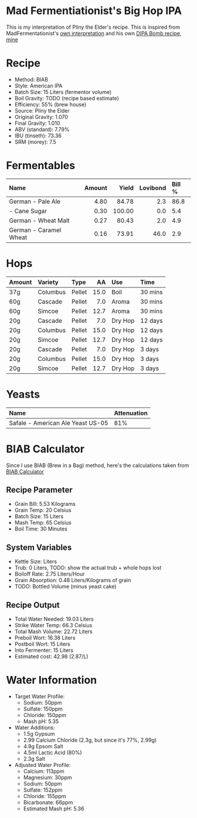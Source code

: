 Mad Fermentiationist's Big Hop IPA
================

This is my interpretation of Pliny the Elder's recipe. This is inspired from MadFermentationist's [own interpretation](https://www.themadfermentationist.com/2010/12/pliny-younger-clone-recipe.html) and his own [DIPA Bomb recipe](https://www.themadfermentationist.com/2010/02/big-ipa-recipe-1-lb-of-hops.html), [mine](https://www.brewersfriend.com/homebrew/recipe/view/686156/imperial-ipa-almost-)

Recipe
======

-   Method: BIAB
-   Style: American IPA
-   Batch Size: 15 Liters (fermentor volume)
-   Boil Gravity: TODO (recipe based estimate)
-   Efficiency: 55% (brew house)
-   Source: Pliny the Elder
-   Original Gravity: 1.070
-   Final Gravity: 1.010
-   ABV (standard): 7.79%
-   IBU (tinseth): 73.36
-   SRM (morey): 7.5

Fermentables
============

| Name                   |  Amount|   Yield|  Lovibond| Bill % |
|:-----------------------|-------:|-------:|---------:|:-------|
| German - Pale Ale      |    4.80|   84.78|       2.3| 86.8   |
| - Cane Sugar           |    0.30|  100.00|       0.0| 5.4    |
| German - Wheat Malt    |    0.27|   80.43|       2.0| 4.9    |
| German - Caramel Wheat |    0.16|   73.91|      46.0| 2.9    |

Hops
====

| Amount | Variety  | Type   |    AA| Use     | Time    |
|:-------|:---------|:-------|-----:|:--------|:--------|
| 37g    | Columbus | Pellet |  15.0| Boil    | 30 mins |
| 60g    | Cascade  | Pellet |   7.0| Aroma   | 30 mins |
| 60g    | Simcoe   | Pellet |  12.7| Aroma   | 30 mins |
| 20g    | Cascade  | Pellet |   7.0| Dry Hop | 12 days |
| 20g    | Columbus | Pellet |  15.0| Dry Hop | 12 days |
| 20g    | Simcoe   | Pellet |  12.7| Dry Hop | 12 days |
| 20g    | Cascade  | Pellet |   7.0| Dry Hop | 3 days  |
| 20g    | Columbus | Pellet |  15.0| Dry Hop | 3 days  |
| 20g    | Simcoe   | Pellet |  12.7| Dry Hop | 3 days  |

Yeasts
======

| Name                              | Attenuation |
|:----------------------------------|:------------|
| Safale - American Ale Yeast US-05 | 81%         |

BIAB Calculator
===============

Since I use BIAB (Brew in a Bag) method, here's the calculations taken from [BIAB Calculator](http://www.biabcalculator.com/)

Recipe Parameter
----------------

-   Grain Bill: 5.53 Kilograms
-   Grain Temp: 20 Celsius
-   Batch Size: 15 Liters
-   Mash Temp: 65 Celsius
-   Boil Time: 30 Minutes

System Variables
----------------

-   Kettle Size: Liters
-   Trub: 0 Liters, TODO: show the actual trub + whole hops lost
-   Boiloff Rate: 2.75 Liters/Hour
-   Grain Absorption: 0.48 Liters/Kilograms of grain
-   TODO: Bottled Volume (minus yeast cake)

Recipe Output
-------------

-   Total Water Needed: 19.03 Liters
-   Strike Water Temp: 66.3 Celsius
-   Total Mash Volume: 22.72 Liters
-   Preboil Wort: 16.38 Liters
-   Postboil Wort: 15 Liters
-   Into Fermenter: 15 Liters
-   Estimated cost: 42.98 (2.87/L)

Water Information
=================

-   Target Water Profile:
    -   Sodium: 50ppm
    -   Sulfate: 150ppm
    -   Chloride: 150ppm
    -   Mash pH: 5.35
-   Water Additions:
    -   1.5g Gypsum
    -   2.99 Calcium Chloride (2.3g, but since it's 77%, 2.99g)
    -   4.9g Epsom Salt
    -   4.5ml Lactic Acid (80%)
    -   2.3g Salt
-   Adjusted Water Profile:
    -   Calcium: 113ppm
    -   Magnesium: 30ppm
    -   Sodium: 50ppm
    -   Sulfate: 152ppm
    -   Chloride: 155ppm
    -   Bicarbonate: 66ppm
    -   Estimated Mash pH: 5.36
